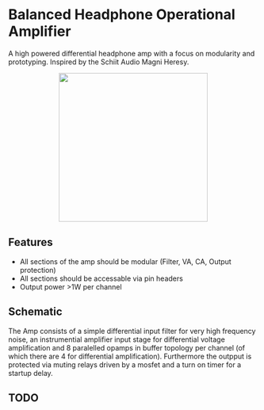 # Balanced Headphone Operational Amplifier

A high powered differential headphone amp with a focus on modularity and prototyping. Inspired by the Schiit Audio Magni Heresy.

<p align="center">
  <a href="https://github.com">
    <img src="https://github.com/Stustup/C-Audio-BHOA/blob/main/DSCF0732.JPG" height="300px">
  </a>
</p>

## Features

- All sections of the amp should be modular (Filter, VA, CA, Output protection)
- All sections should be accessable via pin headers
- Output power >1W per channel

## Schematic

The Amp consists of a simple differential input filter for very high frequency noise, an instrumential amplifier input stage for differential voltage amplification and 8 paralelled opamps in buffer topology per channel (of which there are 4 for differential amplification). Furthermore the outpput is protected via muting relays driven by a mosfet and a turn on timer for a startup delay. 

## TODO

